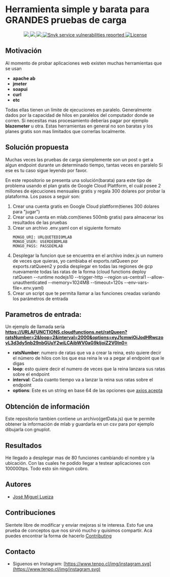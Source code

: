 # Herramienta simple y barata para GRANDES pruebas de carga 
<p align="center">
    <a href="https://github.com/tenpo-open-source/rats/workflows/node-js">
        <img src="https://github.com/tenpo-open-source/rats/workflows/node-js/badge.svg" />
    </a>
    <a href="https://codecov.io/gh/tenpo-open-source/rats">
        <img src="https://codecov.io/gh/tenpo-open-source/rats/branch/master/graph/badge.svg" />
    </a>
    <a href="https://www.codefactor.io/repository/github/tenpo-open-source/rats">
        <img src="https://www.codefactor.io/repository/github/tenpo-open-source/rats/badge" />
    </a>
    <a href="https://snyk.io/test/github/tenpo-open-source/rats">
        <img src="https://snyk.io/test/github/tenpo-open-source/rats/badge.svg" alt="Snyk service vulnerabilities reported" />
    </a>
    <a href="https://github.com/tenpo-open-source/rats/blob/master/LICENSE">
        <img src="https://img.shields.io/badge/license-MIT-green" alt="License" />
  </a>
</p>

## Motivación

Al momento de probar aplicaciones web existen muchas herramientas que se usan 
 - **apache ab**
 - **jmeter**
 - **soapui**
 - **curl**
 - **etc**

Todas ellas tienen un límite de ejecuciones en paralelo. Generalmente dados por la capacidad de hilos en paralelos del
computador donde se corren. Si necesitas mas procesamiento deberías pagar por ejemplo **blazemeter** u otra. Estas herramientas
en general no son baratas y los planes gratis son mas limitados que correrlas localmente.

## Solución propuesta

Muchas veces las pruebas de carga siemplemente son un post o get a algun endpoint durante un determinado tiempo, tantas veces en paralelo
Si ese es tu caso sigue leyendo por favor.

En este repositorio se presenta una solución(barata) para este tipo de problema usando el plan gratis de Google Cloud Plattform, el cuál posee 2 millones de ejecuciones mensuales gratis y regala 300 dolares por probar la plataforma.
Los pasos a seguir son: 

1. Crear una cuenta gratis en Google Cloud plattform(tienes 300 dolares para "jugar")
2. Crear una cuenta en mlab.com(tienes 500mb gratis) para almacenar los resultados de las pruebas
3. Crear un archivo .env.yaml con el siguiente formato
    ```
    MONGO_URI: URLQUETEDIOMLAB
    MONGO_USER: USERDEBDMLAB
    MONGO_PASS: PASSDEMLAB
    ```
4. Desplegar la funcion que se encuentra en el archivo index.js un numero de veces que quieras, yo cambiaba el exports.ratQueen por exports.ratQueen2 y podia
desplegar en todas las regiones de gcp nuevamente todas las ratas de la forma
(cloud functions deploy ratQueen --runtime nodejs10 --trigger-http --region us-central1 --allow-unauthenticated --memory=1024MB --timeout=120s --env-vars-file=.env.yaml)
5. Crear un script que te permita llamar a las funciones creadas variando los parámetros de entrada

## Parametros de entrada:

Un ejemplo de llamada sería **https://URLAFUNCTIONS.cloudfunctions.net/ratQueen?ratsNumber=2&loop=2&interval=2000&options=eyJ1cmwiOiJodHRwczovL3d3dy5nb29nbGUuY2wiLCAibWV0aG9kIjoiZ2V0In0=**

- **ratsNumber**: numero de ratas que va a crear la reina, esto quiere decir el número de hilos con los que esa reina le va a pegar al endpoint que le digas
- **loop**: esto quiere decir el numero de veces que la reina lanzara sus ratas sobre el endpoint
- **interval**: Cada cuanto tiempo va a lanzar la reina sus ratas sobre el endpoint
- **options**: Este es un string en base 64 de las opciones que [axios acepta](https://github.com/axios/axios#request-config) 

## Obtención de información

Este repositorio tambien contiene un archivo(getData.js) que te permite obtener la información de mlab y guardarla en un csv para por ejemplo dibujarla con
gnuplot.

## Resultados

He llegado a desplegar mas de 80 funciones cambiando el nombre y la ubicación. Con las cuales he podido llegar a testear aplicaciones con 100000tps. Todo esto sin ningun cobro. 

## Autores

 - [José Miguel Lueiza](https://www.github.com/tuto)

## Contribuciones

Sientete libre de modificar y enviar mejoras si te interesa. Esto fue una prueba de conceptos que nos sirvió mucho y quisimos compartir. Acá puedes encontrar la forma de hacerlo [Contributing](CONTRIBUTING.md)


## Contacto

- Siguenos en Instagram: [https://www.tenpo.cl/img/instagram.svg](https://www.tenpo.cl/img/instagram.svg)
